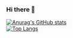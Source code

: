 ### Hi there 👋

<!--
**hubblin/hubblin** is a ✨ _special_ ✨ repository because its `README.md` (this file) appears on your GitHub profile.

Here are some ideas to get you started:

- 🔭 I’m currently working on ...
- 🌱 I’m currently learning ...
- 👯 I’m looking to collaborate on ...
- 🤔 I’m looking for help with ...
- 💬 Ask me about ...
- 📫 How to reach me: ...
- 😄 Pronouns: ...
- ⚡ Fun fact: ...
-->
[![Anurag's GitHub stats](https://github-readme-stats.vercel.app/api?username=hubblin)](https://github.com/anuraghazra/github-readme-stats)  
[![Top Langs](https://github-readme-stats.vercel.app/api/top-langs/?username=hubblin)](https://github.com/anuraghazra/github-readme-stats)
